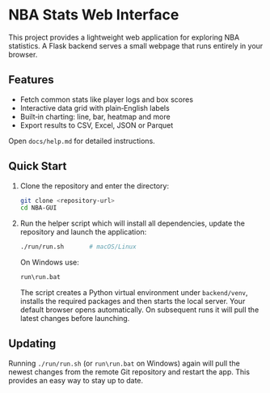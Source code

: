 # NBA Stats Web Interface

This project provides a lightweight web application for exploring NBA statistics. A Flask backend serves a small webpage that runs entirely in your browser.

## Features
- Fetch common stats like player logs and box scores
- Interactive data grid with plain‑English labels
- Built‑in charting: line, bar, heatmap and more
- Export results to CSV, Excel, JSON or Parquet

Open `docs/help.md` for detailed instructions.

## Quick Start

1. Clone the repository and enter the directory:

   ```bash
   git clone <repository-url>
   cd NBA-GUI
   ```

2. Run the helper script which will install all dependencies, update the
   repository and launch the application:

   ```bash
   ./run/run.sh       # macOS/Linux
   ```
   On Windows use:

   ```cmd
   run\run.bat
   ```

   The script creates a Python virtual environment under `backend/venv`, installs
the required packages and then starts the local server. Your default browser
opens automatically. On subsequent runs it will pull the latest changes before
launching.

## Updating

Running `./run/run.sh` (or `run\run.bat` on Windows) again will pull the newest
changes from the remote Git repository and restart the app. This provides an
easy way to stay up to date.
